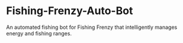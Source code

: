 # Fishing-Frenzy-Auto-Bot
An automated fishing bot for Fishing Frenzy that intelligently manages energy and fishing ranges.
